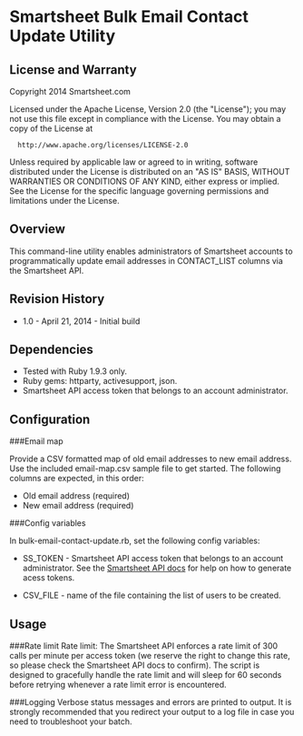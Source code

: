 Smartsheet Bulk Email Contact Update Utility
===

License and Warranty
--------------------
Copyright 2014 Smartsheet.com

Licensed under the Apache License, Version 2.0 (the "License");
you may not use this file except in compliance with the License.
You may obtain a copy of the License at

      http://www.apache.org/licenses/LICENSE-2.0

Unless required by applicable law or agreed to in writing, software
distributed under the License is distributed on an "AS IS" BASIS,
WITHOUT WARRANTIES OR CONDITIONS OF ANY KIND, either express or implied.
See the License for the specific language governing permissions and
limitations under the License.


Overview
--------

This command-line utility enables administrators of Smartsheet accounts to programmatically update email addresses in CONTACT_LIST columns via the Smartsheet API.


Revision History
--------
* 1.0 - April 21, 2014 - Initial build


Dependencies
---

* Tested with Ruby 1.9.3 only.
* Ruby gems: httparty, activesupport, json. 
* Smartsheet API access token that belongs to an account administrator.


Configuration
------

###Email map

Provide a CSV formatted map of old email addresses to new email address.  Use the included email-map.csv sample file to get started.  The following columns
are expected, in this order:

* Old email address (required)
* New email address (required)


###Config variables

In bulk-email-contact-update.rb, set the following config variables:

* SS_TOKEN - Smartsheet API access token that belongs to an account administrator.  See the [Smartsheet API docs](http://smartsheet.com/developers) for help on how to generate acess tokens.

* CSV_FILE - name of the file containing the list of users to be created.


Usage
---

###Rate limit
Rate limit: The Smartsheet API enforces a rate limit of 300 calls per minute per access token (we reserve the right to change this rate, so please check the Smartsheet API docs to confirm).  The script is designed to gracefully handle the rate limit and will
sleep for 60 seconds before retrying whenever a rate limit error is encountered.

###Logging
Verbose status messages and errors are printed to output.  It is strongly recommended that you redirect your output to a log file in case you need to troubleshoot your batch.
